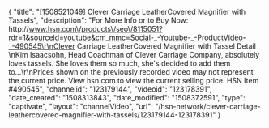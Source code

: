 {
    "title": "[1508521049] Clever Carriage LeatherCovered Magnifier with Tassels",
    "description": "For More Info or to Buy Now: http:\/\/www.hsn.com\/products\/seo\/8115051?rdr=1&sourceid=youtube&cm_mmc=Social-_-Youtube-_-ProductVideo-_-490545\r\nClever Carriage LeatherCovered Magnifier with Tassel Detail \nKim Isaacsohn, Head Coachman of Clever Carriage Company, absolutely loves tassels. She loves them so much, she's decided to add them to...\r\nPrices shown on the previously recorded video may not represent the current price.  View hsn.com to view the current selling price. HSN Item #490545",
    "channelid": "123179144",
    "videoid": "123178391",
    "date_created": "1508313843",
    "date_modified": "1508372591",
    "type": "captivate",
    "layout": "channelVideo",
    "url": "\/hsn-network\/clever-carriage-leathercovered-magnifier-with-tassels\/123179144-123178391"
}